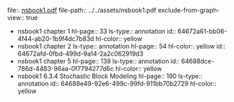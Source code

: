 file:: [nsbook1.pdf](../../assets/book1.pdf)
file-path:: ../../assets/nsbook1.pdf
exclude-from-graph-view:: true

- nsbook1 chapter 1
  hl-page:: 33
  ls-type:: annotation
  id:: 64672a61-bb06-4f44-ab20-1b9f4dc7b83d
  hl-color:: yellow
- nsbook1 chapter 2
  ls-type:: annotation
  hl-page:: 54
  hl-color:: yellow
  id:: 64672afd-0fbd-499d-9a14-2a2c062919d3
- nsbook1 chapter 5
  hl-page:: 138
  ls-type:: annotation
  id:: 64688dce-786d-4483-96aa-0f7794277d6c
  hl-color:: yellow
- nsbook1 6.3.4 Stochastic Block Modeling
  hl-page:: 190
  ls-type:: annotation
  id:: 64688e49-92e6-499c-99fd-911bb70b2729
  hl-color:: yellow